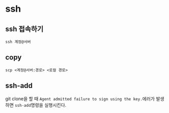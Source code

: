 # ssh

## ssh 접속하기

	ssh 계정@서버

## copy

	scp <계정@서버:경로> <로컬 경로>

## ssh-add

git clone을 할 때 `Agent admitted failure to sign using the key.`에러가 발생하면
`ssh-add`명령을 실행시킨다.


